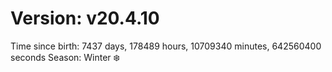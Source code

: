 # Version: v20.4.10
Time since birth: 7437 days, 178489 hours, 10709340 minutes, 642560400 seconds
Season: Winter ❄️
